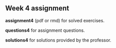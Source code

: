 ## Week 4 assignment

__assignment4__ (pdf or rmd) for solved exercises.

__questions4__ for assignment questions.

__solutions4__ for solutions provided by the professor.
